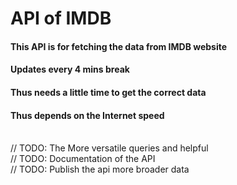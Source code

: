 # API of IMDB
#### This API is for fetching the data from IMDB website
#### Updates every 4 mins break
#### Thus needs a little time to get the correct data
#### Thus depends on the Internet speed
<br>// TODO: The More versatile queries and helpful
<br>// TODO: Documentation of the API
<br>// TODO: Publish the api more broader data
